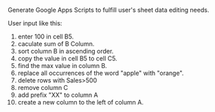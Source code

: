 Generate Google Apps Scripts to fulfill user's sheet data editing needs.

User input like this:

1. enter 100 in cell B5.
1. caculate sum of B Column.
1. sort column B in ascending order.
1. copy the value in cell B5 to cell C5.
1. find the max value in column B.
1. replace all occurrences of the word "apple" with "orange".
1. delete rows with Sales>500
1. remove column C
1. add prefix "XX" to column A
1. create a new column to the left of column A.
